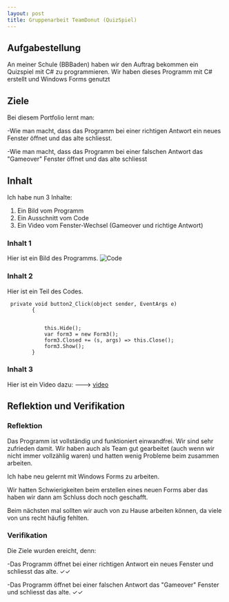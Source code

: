 ```yaml
---
layout: post
title: Gruppenarbeit TeamDonut (QuizSpiel)
---
```





## Aufgabestellung 

An meiner Schule (BBBaden) haben wir den Auftrag bekommen ein Quizspiel mit C# zu programmieren. Wir haben dieses Programm mit C# erstellt und Windows Forms genutzt

## Ziele

Bei diesem Portfolio lernt man:

-Wie man macht, dass das Programm bei einer richtigen Antwort ein neues Fenster öffnet und das alte schliesst.

-Wie man macht, dass das Programm bei einer falschen Antwort das "Gameover" Fenster öffnet und das alte schliesst



## Inhalt
Ich habe nun 3 Inhalte:
1. Ein Bild vom Programm
2. Ein Ausschnitt vom Code
3. Ein Video vom Fenster-Wechsel (Gameover und richtige Antwort)

### Inhalt 1

Hier ist ein Bild des Programms.
![Code](https://snipboard.io/QFlw5D.jpg)
### Inhalt 2

Hier ist ein Teil des Codes. 

```
 private void button2_Click(object sender, EventArgs e)
        {


            this.Hide();
            var form3 = new Form3();
            form3.Closed += (s, args) => this.Close();
            form3.Show();
        }
```

### Inhalt 3
Hier ist ein Video dazu: ---> [video](https://www.youtube.com/watch?v=Ac4kUrP93yg)

## Reflektion und Verifikation

### Reflektion
Das Programm ist vollständig und funktioniert einwandfrei. Wir sind sehr zufrieden damit. Wir haben auch als Team gut gearbeitet (auch wenn wir nicht immer vollzählig waren) und hatten wenig Probleme beim zusammen arbeiten. 

Ich habe neu gelernt mit Windows Forms zu arbeiten. 

Wir hatten Schwierigkeiten beim erstellen eines neuen Forms aber das haben wir dann am Schluss doch noch geschafft.

Beim nächsten mal sollten wir auch von zu Hause arbeiten können, da viele von uns recht häufig fehlten.

### Verifikation 
Die Ziele wurden ereicht, denn:

-Das Programm öffnet bei einer richtigen Antwort ein neues Fenster und schliesst das alte.  ✓✓

-Das Programm öffnet bei einer falschen Antwort das "Gameover" Fenster und schliesst das alte.  ✓✓




